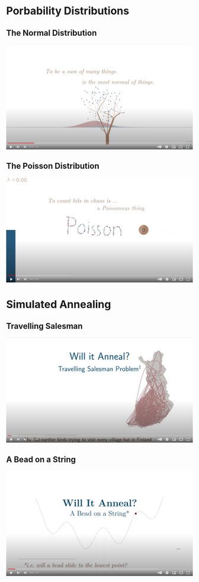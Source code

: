 # Porbability Distributions
## The Normal Distribution
[![Thumbnail to Youtube video](Probability_Distributions/Normal_Distribution/thumbnail.png)](https://youtu.be/5d7aaMnN25w "To Be Normal - Click to Watch!")

## The Poisson Distribution
[![Thumbnail to Youtube video](Probability_Distributions/Poisson_Distribution/thumbnail.png)](https://youtu.be/03LDG4vsTOg "To Be Normal - Click to Watch!")

# Simulated Annealing
## Travelling Salesman
[![Thumbnail to Youtube video](Simulated_Annealing/Travelling_Salesman/thumbnail.png)](https://youtu.be/nlXSf5dUk5Q "To Be Normal - Click to Watch!")

## A Bead on a String
[![Thumbnail to Youtube video](Simulated_Annealing/A_Bead_on_String/thumbnail.png)](//youtu.be/UqSqS8pg774 "To Be Normal - Click to Watch!")
